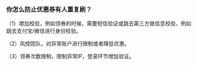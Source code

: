 ### 你怎么防止优惠券有人重复刷？

（1）增加校验，例如领券的时候，需要短信验证或跳去第三方做信息校验，例如跳去支付宝/微信进行身份校验。

（2）风控团队，对异常账户进行限制或者降低优惠。

（3）领券次数限制，限制异常IP，登录环节增加验证。